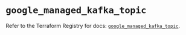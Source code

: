 # `google_managed_kafka_topic`

Refer to the Terraform Registry for docs: [`google_managed_kafka_topic`](https://registry.terraform.io/providers/hashicorp/google/6.50.0/docs/resources/managed_kafka_topic).
